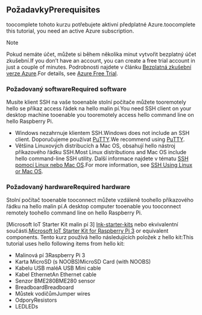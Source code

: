 ## <a name="prerequisites"></a><span data-ttu-id="b8a55-101">Požadavky</span><span class="sxs-lookup"><span data-stu-id="b8a55-101">Prerequisites</span></span>

<span data-ttu-id="b8a55-102">toocomplete tohoto kurzu potřebujete aktivní předplatné Azure.</span><span class="sxs-lookup"><span data-stu-id="b8a55-102">toocomplete this tutorial, you need an active Azure subscription.</span></span>

> [!NOTE]
> <span data-ttu-id="b8a55-103">Pokud nemáte účet, můžete si během několika minut vytvořit bezplatný účet zkušební.</span><span class="sxs-lookup"><span data-stu-id="b8a55-103">If you don’t have an account, you can create a free trial account in just a couple of minutes.</span></span> <span data-ttu-id="b8a55-104">Podrobnosti najdete v článku [Bezplatná zkušební verze Azure][lnk-free-trial].</span><span class="sxs-lookup"><span data-stu-id="b8a55-104">For details, see [Azure Free Trial][lnk-free-trial].</span></span>

### <a name="required-software"></a><span data-ttu-id="b8a55-105">Požadovaný software</span><span class="sxs-lookup"><span data-stu-id="b8a55-105">Required software</span></span>

<span data-ttu-id="b8a55-106">Musíte klient SSH na vaše tooenable stolní počítače můžete tooremotely hello se příkaz access řádek na hello malin pí.</span><span class="sxs-lookup"><span data-stu-id="b8a55-106">You need SSH client on your desktop machine tooenable you tooremotely access hello command line on hello Raspberry Pi.</span></span>

- <span data-ttu-id="b8a55-107">Windows nezahrnuje klientem SSH.</span><span class="sxs-lookup"><span data-stu-id="b8a55-107">Windows does not include an SSH client.</span></span> <span data-ttu-id="b8a55-108">Doporučujeme používat [PuTTY](http://www.putty.org/).</span><span class="sxs-lookup"><span data-stu-id="b8a55-108">We recommend using [PuTTY](http://www.putty.org/).</span></span>
- <span data-ttu-id="b8a55-109">Většina Linuxových distribucích a Mac OS, obsahují hello nástroj příkazového řádku SSH.</span><span class="sxs-lookup"><span data-stu-id="b8a55-109">Most Linux distributions and Mac OS include hello command-line SSH utility.</span></span> <span data-ttu-id="b8a55-110">Další informace najdete v tématu [SSH pomocí Linux nebo Mac OS](https://www.raspberrypi.org/documentation/remote-access/ssh/unix.md).</span><span class="sxs-lookup"><span data-stu-id="b8a55-110">For more information, see [SSH Using Linux or Mac OS](https://www.raspberrypi.org/documentation/remote-access/ssh/unix.md).</span></span>

### <a name="required-hardware"></a><span data-ttu-id="b8a55-111">Požadovaný hardware</span><span class="sxs-lookup"><span data-stu-id="b8a55-111">Required hardware</span></span>

<span data-ttu-id="b8a55-112">Stolní počítač tooenable tooconnect můžete vzdáleně toohello příkazového řádku na hello malin pí.</span><span class="sxs-lookup"><span data-stu-id="b8a55-112">A desktop computer tooenable you tooconnect remotely toohello command line on hello Raspberry Pi.</span></span>

<span data-ttu-id="b8a55-113">[Microsoft IoT Starter Kit malin pí 3] [ lnk-starter-kits] nebo ekvivalentní součásti.</span><span class="sxs-lookup"><span data-stu-id="b8a55-113">[Microsoft IoT Starter Kit for Raspberry Pi 3][lnk-starter-kits] or equivalent components.</span></span> <span data-ttu-id="b8a55-114">Tento kurz používá hello následujících položek z hello kit:</span><span class="sxs-lookup"><span data-stu-id="b8a55-114">This tutorial uses hello following items from hello kit:</span></span>

- <span data-ttu-id="b8a55-115">Malinová pí 3</span><span class="sxs-lookup"><span data-stu-id="b8a55-115">Raspberry Pi 3</span></span>
- <span data-ttu-id="b8a55-116">Karta MicroSD (s NOOBS)</span><span class="sxs-lookup"><span data-stu-id="b8a55-116">MicroSD Card (with NOOBS)</span></span>
- <span data-ttu-id="b8a55-117">Kabelu USB malé</span><span class="sxs-lookup"><span data-stu-id="b8a55-117">A USB Mini cable</span></span>
- <span data-ttu-id="b8a55-118">Kabel Ethernet</span><span class="sxs-lookup"><span data-stu-id="b8a55-118">An Ethernet cable</span></span>
- <span data-ttu-id="b8a55-119">Senzor BME280</span><span class="sxs-lookup"><span data-stu-id="b8a55-119">BME280 sensor</span></span>
- <span data-ttu-id="b8a55-120">Breadboard</span><span class="sxs-lookup"><span data-stu-id="b8a55-120">Breadboard</span></span>
- <span data-ttu-id="b8a55-121">Můstek vodičům</span><span class="sxs-lookup"><span data-stu-id="b8a55-121">Jumper wires</span></span>
- <span data-ttu-id="b8a55-122">Odpory</span><span class="sxs-lookup"><span data-stu-id="b8a55-122">Resistors</span></span>
- <span data-ttu-id="b8a55-123">LED</span><span class="sxs-lookup"><span data-stu-id="b8a55-123">LEDs</span></span>

[lnk-starter-kits]: https://azure.microsoft.com/develop/iot/starter-kits/
[lnk-free-trial]: http://azure.microsoft.com/pricing/free-trial/